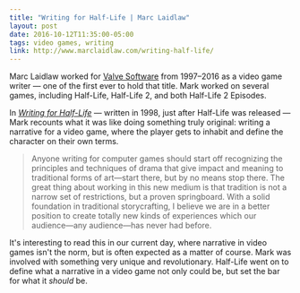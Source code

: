 ```yaml
---
title: "Writing for Half-Life | Marc Laidlaw"
layout: post
date: 2016-10-12T11:35:00-05:00
tags: video games, writing
link: http://www.marclaidlaw.com/writing-half-life/
---
```


Marc Laidlaw worked for [Valve Software][1] from 1997–2016 as a video game writer — one of the first ever to hold that title. Mark worked on several games, including Half-Life, Half-Life 2, and both Half-Life 2 Episodes.

In [*Writing for Half-Life*][2] — written in 1998, just after Half-Life was released — Mark recounts what it was like doing something truly original: writing a narrative for a video game, where the player gets to inhabit and define the character on their own terms.

> Anyone writing for computer games should start off recognizing the principles and techniques of drama that give impact and meaning to traditional forms of art—start there, but by no means stop there. The great thing about working in this new medium is that tradition is not a narrow set of restrictions, but a proven springboard. With a solid foundation in traditional storycrafting, I believe we are in a better position to create totally new kinds of experiences which our audience—any audience—has never had before.

It's interesting to read this in our current day, where narrative in video games isn't the norm, but is often expected as a matter of course. Mark was involved with something very unique and revolutionary. Half-Life went on to define what a narrative in a video game not only could be, but set the bar for what it *should* be.

[1]:	https://en.wikipedia.org/wiki/Valve_Corporation
[2]:	http://www.marclaidlaw.com/writing-half-life/